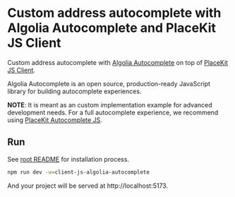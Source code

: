 # Custom address autocomplete with Algolia Autocomplete and PlaceKit JS Client

Custom address autocomplete with [Algolia Autocomplete](https://github.com/algolia/autocomplete) on top of [PlaceKit JS Client](https://github.com/placekit/client-js).

Algolia Autocomplete is an open source, production-ready JavaScript library for building autocomplete experiences.

**NOTE**: It is meant as an custom implementation example for advanced development needs.
For a full autocomplete experience, we recommend using [PlaceKit Autocomplete JS](https://github.com/placekit/autocomplete-js).

## Run

See [root README](../../README.md) for installation process.

```sh
npm run dev -w=client-js-algolia-autocomplete
```

And your project will be served at http://localhost:5173.
